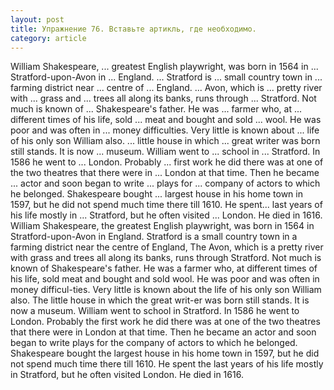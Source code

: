 ```yaml
---
layout: post
title: Упражнение 76. Вставьте артикль, где необходимо.
category: article
---
```

<section class="question">
William Shakespeare, ... greatest English playwright, was born in 1564 in ... Stratford-upon-Avon in ... England. ... Stratford is ... small country town in ... farming district near ... centre of ... England. ... Avon, which is ... pretty river with ... grass and ... trees all along its banks, runs through ... Stratford. Not much is known of ... Shakespeare's father. He was ... farmer who, at ... different times of his life, sold ... meat and bought and sold ... wool. He was poor and was often in ... money difficulties. Very little is known about ... life of his only son William also. ... little house in which ... great writer was born still stands. It is now ... museum. William went to ... school in ... Stratford. In 1586 he went to ... London. Probably ... first work he did there was at one of the two theatres that there were in ... London at that time. Then he became ... actor and soon began to write ... plays for ... company of actors to which he belonged. Shakespeare bought ... largest house in his home town in 1597, but he did not spend much time there till 1610. He spent... last years of his life mostly in ... Stratford, but he often visited ... London. He died in 1616.
</section>

<section class="answer">
William Shakespeare, the greatest English playwright, was born in 1564 in Stratford-upon-Avon in England. Stratford is a small country town in a farming district near the centre of England, The Avon, which is a pretty river with grass and trees all along its banks, runs through Stratford. Not much is known of Shakespeare's father. He was a farmer who, at different times of his life, sold meat and bought and sold wool. He was poor and was often in money difficul-ties. Very little is known about the life of his only son William also. The little house in which the great writ-er was born still stands. It is now a museum. William went to school in Stratford. In 1586 he went to London. Probably the first work he did there was at one of the two theatres that there were in London at that time. Then he became an actor and soon began to write plays for the company of actors to which he belonged. Shakespeare bought the largest house in his home town in 1597, but he did not spend much time there till 1610. He spent the last years of his life mostly in Stratford, but he often visited London. He died in 1616.
</section>